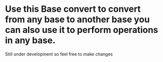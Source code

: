 # Use this Base convert to convert from any base to another base you can also use it to perform operations in any base.
Still under development so feel free to make changes
